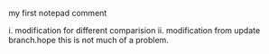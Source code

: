 my first notepad comment

i. modification for different comparision
ii. modification from update branch.hope this is not much 
of a problem.